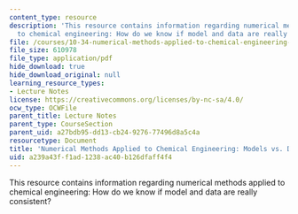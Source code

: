 ```yaml
---
content_type: resource
description: 'This resource contains information regarding numerical methods applied
  to chemical engineering: How do we know if model and data are really consistent?'
file: /courses/10-34-numerical-methods-applied-to-chemical-engineering-fall-2015/a239a43ff1ad1238ac40b126dfaff4f4_MIT10_34F15_Lec29.pdf
file_size: 610978
file_type: application/pdf
hide_download: true
hide_download_original: null
learning_resource_types:
- Lecture Notes
license: https://creativecommons.org/licenses/by-nc-sa/4.0/
ocw_type: OCWFile
parent_title: Lecture Notes
parent_type: CourseSection
parent_uid: a27bdb95-dd13-cb24-9276-77496d8a5c4a
resourcetype: Document
title: 'Numerical Methods Applied to Chemical Engineering: Models vs. Data 2'
uid: a239a43f-f1ad-1238-ac40-b126dfaff4f4
---
```

This resource contains information regarding numerical methods applied to chemical engineering: How do we know if model and data are really consistent?